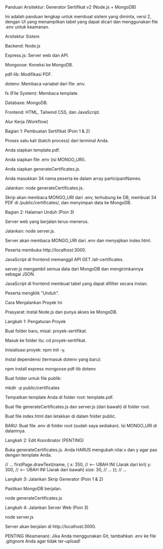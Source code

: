 Panduan Arsitektur: Generator Sertifikat v2 (Node.js + MongoDB)

Ini adalah panduan lengkap untuk membuat sistem yang diminta, versi 2, dengan UI yang menampilkan tabel yang dapat dicari dan menggunakan file .env untuk keamanan.

Arsitektur Sistem

Backend: Node.js

Express.js: Server web dan API.

Mongoose: Koneksi ke MongoDB.

pdf-lib: Modifikasi PDF.

dotenv: Membaca variabel dari file .env.

fs (File System): Membaca template.

Database: MongoDB.

Frontend: HTML, Tailwind CSS, dan JavaScript.

Alur Kerja (Workflow)

Bagian 1: Pembuatan Sertifikat (Poin 1 & 2)

Proses satu kali (batch process) dari terminal Anda.

Anda siapkan template.pdf.

Anda siapkan file .env (isi MONGO_URI).

Anda siapkan generateCertificates.js.

Anda masukkan 34 nama peserta ke dalam array participantNames.

Jalankan: node generateCertificates.js.

Skrip akan membaca MONGO_URI dari .env, terhubung ke DB, membuat 34 PDF di /public/certificates/, dan menyimpan data ke MongoDB.

Bagian 2: Halaman Unduh (Poin 3)

Server web yang berjalan terus-menerus.

Jalankan: node server.js.

Server akan membaca MONGO_URI dari .env dan menyajikan index.html.

Peserta membuka http://localhost:3000.

JavaScript di frontend memanggil API GET /all-certificates.

server.js mengambil semua data dari MongoDB dan mengirimkannya sebagai JSON.

JavaScript di frontend membuat tabel yang dapat difilter secara instan.

Peserta mengklik "Unduh".

Cara Menjalankan Proyek Ini

Prasyarat: Instal Node.js dan punya akses ke MongoDB.

Langkah 1: Pengaturan Proyek

Buat folder baru, misal: proyek-sertifikat.

Masuk ke folder itu: cd proyek-sertifikat.

Inisialisasi proyek: npm init -y.

Instal dependensi (termasuk dotenv yang baru):

npm install express mongoose pdf-lib dotenv


Buat folder untuk file publik:

mkdir -p public/certificates


Tempatkan template Anda di folder root: template.pdf.

Buat file generateCertificates.js dan server.js (dari bawah) di folder root.

Buat file index.html dan letakkan di dalam folder public.

BARU: Buat file .env di folder root (sudah saya sediakan). Isi MONGO_URI di dalamnya.

Langkah 2: Edit Koordinator (PENTING)

Buka generateCertificates.js. Anda HARUS mengubah nilai x dan y agar pas dengan template Anda.

// ...
firstPage.drawText(name, {
  x: 350, // <-- UBAH INI (Jarak dari kiri)
  y: 300, // <-- UBAH INI (Jarak dari bawah)
  size: 30,
  // ...
});
// ...


Langkah 3: Jalankan Skrip Generator (Poin 1 & 2)

Pastikan MongoDB berjalan.

node generateCertificates.js


Langkah 4: Jalankan Server Web (Poin 3)

node server.js


Server akan berjalan di http://localhost:3000.

PENTING (Keamanan): Jika Anda menggunakan Git, tambahkan .env ke file .gitignore Anda agar tidak ter-upload!